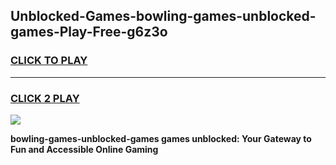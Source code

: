 
## Unblocked-Games-bowling-games-unblocked-games-Play-Free-g6z3o
<h3>
<a href="https://premium76.site?title=bowling-games-unblocked-games&ref=23A">CLICK TO PLAY</a></h3>
<hr>

<h3>
<a href="https://premium76.site?title=bowling-games-unblocked-games&ref=23A">CLICK 2 PLAY</a>
  
</h3>

<a href="https://premium76.site?title=bowling-games-unblocked-games&ref=23A"><img src="https://clearcache.store/games.png"></a>


**bowling-games-unblocked-games games unblocked: Your Gateway to Fun and Accessible Online Gaming**
